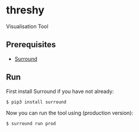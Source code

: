 # threshy
Visualisation Tool

## Prerequisites
- [Surround](https://github.com/a2i2/surround)

## Run
First install Surround if you have not already:
```
$ pip3 install surround
```

Now you can run the tool using (production version):
```
$ surround run prod
```
